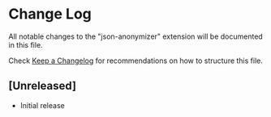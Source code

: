 # Change Log

All notable changes to the "json-anonymizer" extension will be documented in this file.

Check [Keep a Changelog](http://keepachangelog.com/) for recommendations on how to structure this file.

## [Unreleased]

- Initial release